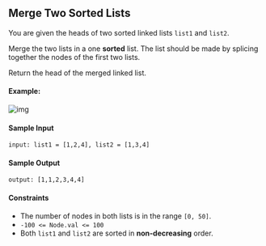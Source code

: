 ## **Merge Two Sorted Lists**

You are given the heads of two sorted linked lists `list1` and `list2`.

Merge the two lists in a one **sorted** list. The list should be made by splicing together the nodes of the first two lists.

Return the head of the merged linked list.

#### **Example:**

![img](https://assets.leetcode.com/uploads/2020/10/03/merge_ex1.jpg)

#### **Sample Input**
    input: list1 = [1,2,4], list2 = [1,3,4]

#### **Sample Output**
    output: [1,1,2,3,4,4]

#### **Constraints**
- The number of nodes in both lists is in the range `[0, 50]`.
- `-100 <= Node.val <= 100`
- Both `list1` and `list2` are sorted in **non-decreasing** order.